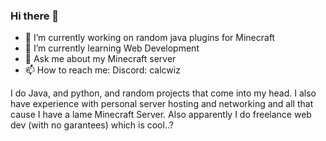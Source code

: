 ### Hi there 👋

- 🔭 I’m currently working on random java plugins for Minecraft
- 🌱 I’m currently learning Web Development
- 💬 Ask me about my Minecraft server
- 📫 How to reach me: Discord: calcwiz

I do Java, and python, and random projects that come into my head. I also have experience with personal server hosting and networking and all that cause I have a lame Minecraft Server. Also apparently I do freelance web dev (with no garantees) which is cool..?
